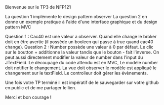 Bienvenue sur le TP3 de NFP121

La question 1 implémente le design pattern observer
La question 2 en donne un exemple pratique à l'aide d'une interface graphique et du design pattern MVC

Question 1 : Cac40 est une valeur a observer. Quand elle change le broker doit en être avertie (il possède un booleen qui passe à true quand cac40 change).
Question 2 : Number possède une valeur à 0 par défaut. Le clic sur le boutton + additionne la valeur tandis que le bouton - fait l'inverse.
On peut aussi directement modifier la valeur de number dans l'input du JTextField. Le découpage du code attendu est en MVC, Le modèle number doit notifier le changement.
La vue doit observer le modèle est appliqué le changement sur le textField. Le controlleur doit gérer les évènements.

Une fois votre TP terminé il est impératif de le sauvegarder sur votre github en public et de me partager le lien.

Merci et bon courage !
